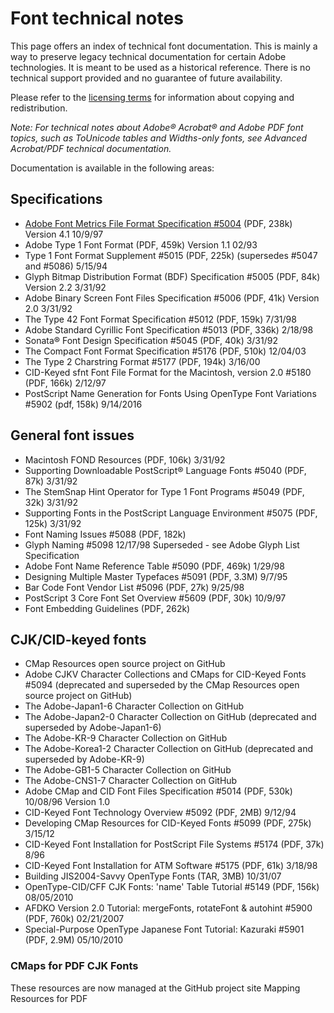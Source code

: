 # Font technical notes
 
This page offers an index of technical font documentation. This is mainly a way
to preserve legacy technical documentation for certain Adobe technologies. It is
meant to be used as a historical reference. There is no technical support
provided and no guarantee of future availability.

Please refer to the [licensing terms](LICENSE.md) for information about copying and redistribution.
 

_Note: For technical notes about Adobe® Acrobat® and Adobe PDF font topics, such as ToUnicode tables and Widths-only fonts, see Advanced Acrobat/PDF technical documentation._

Documentation is available in the following areas:

## Specifications
 - [Adobe Font Metrics File Format Specification #5004](pdfs/5004.AFM_Spec.pdf)  (PDF, 238k) Version 4.1 10/9/97
 - Adobe Type 1 Font Format  (PDF, 459k) Version 1.1 02/93
 - Type 1 Font Format Supplement #5015   (PDF, 225k) (supersedes #5047 and #5086) 5/15/94
 - Glyph Bitmap Distribution Format (BDF) Specification #5005  (PDF, 84k) Version 2.2 3/31/92
 - Adobe Binary Screen Font Files Specification #5006  (PDF, 41k) Version 2.0 3/31/92
 - The Type 42 Font Format Specification #5012  (PDF, 159k) 7/31/98
 - Adobe Standard Cyrillic Font Specification #5013  (PDF, 336k) 2/18/98
 - Sonata® Font Design Specification #5045  (PDF, 40k) 3/31/92
 - The Compact Font Format Specification #5176  (PDF, 510k) 12/04/03
 - The Type 2 Charstring Format #5177  (PDF, 194k) 3/16/00
 - CID-Keyed sfnt Font File Format for the Macintosh, version 2.0 #5180  (PDF, 166k) 2/12/97
 - PostScript Name Generation for Fonts Using OpenType Font Variations #5902 (pdf, 158k) 9/14/2016
## General font issues
 - Macintosh FOND Resources  (PDF, 106k) 3/31/92
 - Supporting Downloadable PostScript® Language Fonts #5040  (PDF, 87k) 3/31/92
 - The StemSnap Hint Operator for Type 1 Font Programs #5049  (PDF, 32k) 3/31/92
 - Supporting Fonts in the PostScript Language Environment #5075   (PDF, 125k) 3/31/92
 - Font Naming Issues #5088   (PDF, 182k)
 - Glyph Naming #5098 12/17/98 Superseded - see Adobe Glyph List Specification
 - Adobe Font Name Reference Table #5090   (PDF, 469k) 1/29/98
 - Designing Multiple Master Typefaces #5091   (PDF, 3.3M) 9/7/95
 - Bar Code Font Vendor List #5096   (PDF, 27k) 9/25/98
 - PostScript 3 Core Font Set Overview #5609  (PDF, 30k) 10/9/97
 - Font Embedding Guidelines  (PDF, 262k)

## CJK/CID-keyed fonts
 - CMap Resources open source project on GitHub
 - Adobe CJKV Character Collections and CMaps for CID-Keyed Fonts #5094 (deprecated and superseded by the CMap Resources open source project on GitHub)
 - The Adobe-Japan1-6 Character Collection on GitHub
 - The Adobe-Japan2-0 Character Collection on GitHub (deprecated and superseded by Adobe-Japan1-6)
 - The Adobe-KR-9 Character Collection on GitHub
 - The Adobe-Korea1-2 Character Collection on GitHub (deprecated and superseded by Adobe-KR-9)
 - The Adobe-GB1-5 Character Collection on GitHub
 - The Adobe-CNS1-7 Character Collection on GitHub
 - Adobe CMap and CID Font Files Specification #5014  (PDF, 530k) 10/08/96 Version 1.0
 - CID-Keyed Font Technology Overview #5092  (PDF, 2MB) 9/12/94
 - Developing CMap Resources for CID-Keyed Fonts #5099    (PDF, 275k) 3/15/12
 - CID-Keyed Font Installation for PostScript File Systems #5174  (PDF, 37k) 8/96
 - CID-Keyed Font Installation for ATM Software #5175  (PDF, 61k) 3/18/98
 - Building JIS2004-Savvy OpenType Fonts (TAR, 3MB) 10/31/07
 - OpenType-CID/CFF CJK Fonts: 'name' Table Tutorial #5149  (PDF, 156k) 08/05/2010
 - AFDKO Version 2.0 Tutorial: mergeFonts, rotateFont & autohint #5900  (PDF, 760k) 02/21/2007
 - Special-Purpose OpenType Japanese Font Tutorial: Kazuraki #5901  (PDF, 2.9M) 05/10/2010

<!-- ## PDF core font information
### Font Metrics for PDF Core 14 Fonts
 - Mac (SIT/HQX: 175k)
 - Win (ZIP: 125k)
 - Unix (TAR: 640k) -->
 
### CMaps for PDF CJK Fonts
These resources are now managed at the GitHub project site Mapping Resources for
PDF
